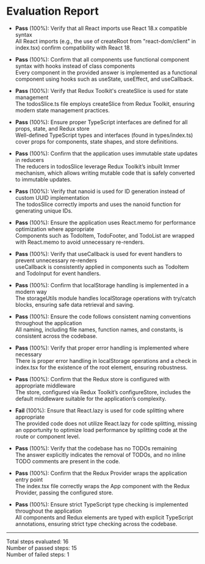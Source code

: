 # Evaluation Report

- **Pass** (100%): Verify that all React imports use React 18.x compatible syntax  
  All React imports (e.g., the use of createRoot from "react-dom/client" in index.tsx) confirm compatibility with React 18.

- **Pass** (100%): Confirm that all components use functional component syntax with hooks instead of class components  
  Every component in the provided answer is implemented as a functional component using hooks such as useState, useEffect, and useCallback.

- **Pass** (100%): Verify that Redux Toolkit's createSlice is used for state management  
  The todosSlice.ts file employs createSlice from Redux Toolkit, ensuring modern state management practices.

- **Pass** (100%): Ensure proper TypeScript interfaces are defined for all props, state, and Redux store  
  Well-defined TypeScript types and interfaces (found in types/index.ts) cover props for components, state shapes, and store definitions.

- **Pass** (100%): Confirm that the application uses immutable state updates in reducers  
  The reducers in todosSlice leverage Redux Toolkit’s inbuilt Immer mechanism, which allows writing mutable code that is safely converted to immutable updates.

- **Pass** (100%): Verify that nanoid is used for ID generation instead of custom UUID implementation  
  The todosSlice correctly imports and uses the nanoid function for generating unique IDs.

- **Pass** (100%): Ensure the application uses React.memo for performance optimization where appropriate  
  Components such as TodoItem, TodoFooter, and TodoList are wrapped with React.memo to avoid unnecessary re-renders.

- **Pass** (100%): Verify that useCallback is used for event handlers to prevent unnecessary re-renders  
  useCallback is consistently applied in components such as TodoItem and TodoInput for event handlers.

- **Pass** (100%): Confirm that localStorage handling is implemented in a modern way  
  The storageUtils module handles localStorage operations with try/catch blocks, ensuring safe data retrieval and saving.

- **Pass** (100%): Ensure the code follows consistent naming conventions throughout the application  
  All naming, including file names, function names, and constants, is consistent across the codebase.

- **Pass** (100%): Verify that proper error handling is implemented where necessary  
  There is proper error handling in localStorage operations and a check in index.tsx for the existence of the root element, ensuring robustness.

- **Pass** (100%): Confirm that the Redux store is configured with appropriate middleware  
  The store, configured via Redux Toolkit’s configureStore, includes the default middleware suitable for the application’s complexity.

- **Fail** (100%): Ensure that React.lazy is used for code splitting where appropriate  
  The provided code does not utilize React.lazy for code splitting, missing an opportunity to optimize load performance by splitting code at the route or component level.

- **Pass** (100%): Verify that the codebase has no TODOs remaining  
  The answer explicitly indicates the removal of TODOs, and no inline TODO comments are present in the code.

- **Pass** (100%): Confirm that the Redux Provider wraps the application entry point  
  The index.tsx file correctly wraps the App component with the Redux Provider, passing the configured store.

- **Pass** (100%): Ensure strict TypeScript type checking is implemented throughout the application  
  All components and Redux elements are typed with explicit TypeScript annotations, ensuring strict type checking across the codebase.

---

Total steps evaluated: 16  
Number of passed steps: 15  
Number of failed steps: 1